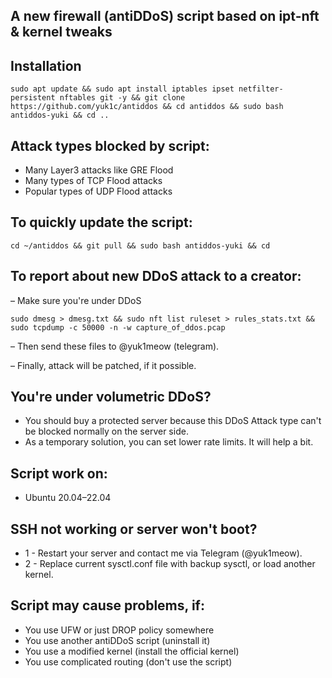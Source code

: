 ## A new firewall (antiDDoS) script based on ipt-nft & kernel tweaks

## Installation
```
sudo apt update && sudo apt install iptables ipset netfilter-persistent nftables git -y && git clone https://github.com/yuk1c/antiddos && cd antiddos && sudo bash antiddos-yuki && cd ..
```

## Attack types blocked by script:
- Many Layer3 attacks like GRE Flood
- Many types of TCP Flood attacks
- Popular types of UDP Flood attacks

## To quickly update the script:
```
cd ~/antiddos && git pull && sudo bash antiddos-yuki && cd
```
## To report about new DDoS attack to a creator:
– Make sure you're under DDoS
```
sudo dmesg > dmesg.txt && sudo nft list ruleset > rules_stats.txt && sudo tcpdump -c 50000 -n -w capture_of_ddos.pcap
```
– Then send these files to @yuk1meow (telegram).

– Finally, attack will be patched, if it possible.

## You're under volumetric DDoS?
- You should buy a protected server because this DDoS Attack type can't be blocked normally on the server side.
- As a temporary solution, you can set lower rate limits. It will help a bit.

## Script work on:
- Ubuntu 20.04–22.04

## SSH not working or server won't boot?
- 1 - Restart your server and contact me via Telegram (@yuk1meow).
- 2 - Replace current sysctl.conf file with backup sysctl, or load another kernel.

## Script may cause problems, if:
- You use UFW or just DROP policy somewhere
- You use another antiDDoS script (uninstall it)
- You use a modified kernel (install the official kernel)
- You use complicated routing (don't use the script)
